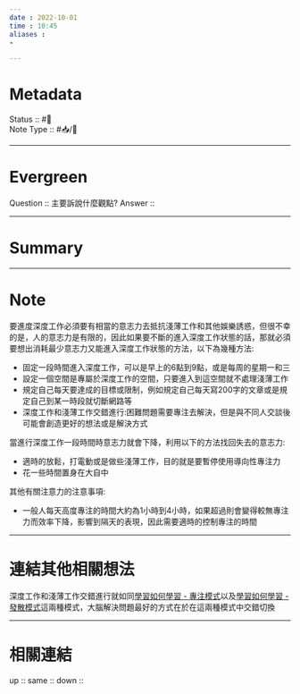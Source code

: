 ```yaml
---
date : 2022-10-01
time : 10:45
aliases :
- 

---
```


# Metadata
Status :: #🌱 <br>
Note Type :: #📥/📘 <br>

---
# Evergreen
Question :: 主要訴說什麼觀點?
Answer :: 


---

# Summary


---

# Note
要進度深度工作必須要有相當的意志力去抵抗淺薄工作和其他娛樂誘惑，但很不幸的是，人的意志力是有限的，因此如果要不斷的進入深度工作狀態的話，那就必須要想出消耗最少意志力又能進入深度工作狀態的方法，以下為幾種方法:
- 固定一段時間進入深度工作，可以是早上的6點到9點，或是每周的星期一和三
- 設定一個空間是專屬於深度工作的空間，只要進入到這空間就不處理淺薄工作
- 規定自己每天要達成的目標或限制，例如規定自己每天寫200字的文章或是規定自己到某一時段就切斷網路等
- 深度工作和淺薄工作交錯進行:困難問題需要專注去解決，但是與不同人交談後可能會創造更好的想法或是解決方式

當進行深度工作一段時間時意志力就會下降，利用以下的方法找回失去的意志力:
- 適時的放鬆，打電動或是做些淺薄工作，目的就是要暫停使用導向性專注力
- 花一些時間置身在大自中

其他有關注意力的注意事項:
- 一般人每天高度專注的時間大約為1小時到4小時，如果超過則會變得較無專注力而效率下降，影響到隔天的表現，因此需要適時的控制專注的時間

---

# 連結其他相關想法
深度工作和淺薄工作交錯進行就如同[學習如何學習 - 專注模式](../21%20大腦/學習如何學習%20-%20專注模式.md)以及[學習如何學習 - 發散模式](../21%20大腦/學習如何學習%20-%20發散模式.md)這兩種模式，大腦解決問題最好的方式在於在這兩種模式中交錯切換

---

# 相關連結
up :: 
same :: 
down :: 


